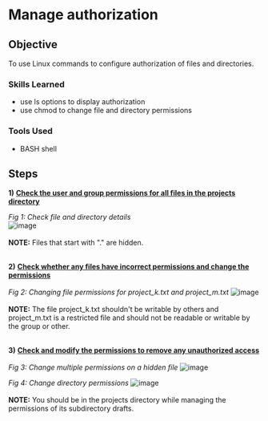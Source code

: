 # Manage authorization

## Objective

To use Linux commands to configure authorization of files and directories.

### Skills Learned

- use ls options to display authorization
- use chmod to change file and directory permissions

### Tools Used

- BASH shell

## Steps

**1)** **<ins>Check the user and group permissions for all files in the projects directory</ins>**  

*Fig 1: Check file and directory details*  
![image](https://github.com/RyenHY/Linux/assets/161639514/8776f0ea-f835-4f45-b1e3-18b66c1d73bb)
<br/><br/>
**NOTE:** Files that start with "." are hidden.
<br/><br/>

**2)** **<ins>Check whether any files have incorrect permissions and change the permissions</ins>**  
<br/>
*Fig 2: Changing file permissions for project_k.txt and project_m.txt* 
![image](https://github.com/RyenHY/Linux/assets/161639514/88469e3b-7012-41d7-8fc0-abfbefb328e4)
<br/><br/>
**NOTE:** The file project_k.txt shouldn't be writable by others and project_m.txt is a restricted file and should not be readable or writable by the group or other.
<br/><br/>

**3)** **<ins>Check and modify the permissions to remove any unauthorized access</ins>**  
<br/>
*Fig 3: Change multiple permissions on a hidden file* 
![image](https://github.com/RyenHY/Linux/assets/161639514/c49bed71-c4ce-48f5-a937-44f79ed97a24)

*Fig 4: Change directory permissions* 
![image](https://github.com/RyenHY/Linux/assets/161639514/429c14ac-87df-4dee-a28a-695d050dfef2)
<br/><br/>
**NOTE:** You should be in the projects directory while managing the permissions of its subdirectory drafts.
